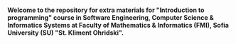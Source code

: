 #### Welcome to the repository for extra materials for "Introduction to programming" course in Software Engineering, Computer Science & Informatics Systems at Faculty of Mathematics & Informatics (FMI), Sofia University (SU) "St. Kliment Ohridski".
